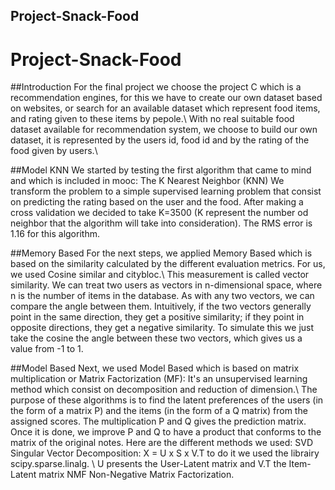 ## Project-Snack-Food
# Project-Snack-Food


##Introduction
For the final project we choose the project C which is a recommendation engines, for this we have to create our own dataset based on websites, or search for an available dataset which represent food items, and rating given to these items by pepole.\\
With no real suitable food dataset available for recommendation system, we choose to build our own dataset, it is represented by the users id, food id and by the rating of the food given by users.\\


##Model KNN
We started by testing the first algorithm that came to mind and which is included in mooc: The K Nearest Neighbor (KNN)
We transform the problem to a simple supervised learning problem that consist on predicting the rating based on the user and the food.
After making a cross validation we decided to take K=3500 (K represent the number od neighbor that the algorithm will take into consideration).
The RMS error is 1.16 for this algorithm.

##Memory Based
For the next steps, we applied Memory Based which is based on the similarity calculated by the different evaluation metrics. For us, we used Cosine similar and citybloc.\\
This measurement is called vector similarity. We can treat two users as vectors in n-dimensional space, where n is the number of items in the database. As with any two vectors, we can compare the angle between them. Intuitively, if the two vectors generally point in the same direction, they get a positive similarity; if they point in opposite directions, they get a negative similarity. To simulate this we just take the cosine the angle between these two vectors, which gives us a value from -1 to 1.

##Model Based
Next, we used Model Based which is based on matrix multiplication or Matrix Factorization (MF): It's an unsupervised learning method which consist on decomposition and  reduction of dimension.\\
The purpose of these algorithms is to find the latent preferences of the users (in the form of a matrix P) and the items (in the form of a Q matrix) from the assigned scores. The multiplication P and Q gives the prediction matrix.
Once it is done, we improve P and Q to have a product that conforms to the matrix of the original notes. Here are the different methods we used: SVD Singular Vector Decomposition: X = U x S x V.T to do it we used the librairy scipy.sparse.linalg. \\
U presents the User-Latent matrix and V.T the Item-Latent matrix NMF Non-Negative Matrix Factorization.

